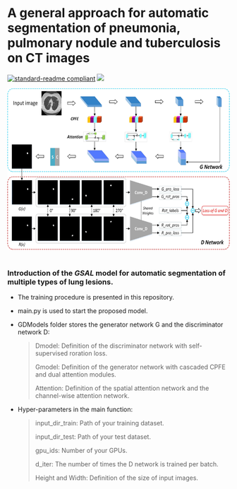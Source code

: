 
# A general approach for automatic segmentation of pneumonia, pulmonary nodule and tuberculosis on CT images

[![standard-readme compliant](https://img.shields.io/badge/Readme-standard-brightgreen.svg?style=flat-square)](https://github.com/JD910/ESLN/blob/main/README.md)
![](https://img.shields.io/badge/Pytorch-1.7.1-brightgreen.svg?style=flat-square)

<div align=left><img width="610" height="365" src="https://github.com/JD910/general_net_for_lesion_seg/blob/main/GDModels/flowchartV1.jpg"/></div><br />

### Introduction of the *GSAL* model for automatic segmentation of multiple types of lung lesions.

* The training procedure is presented in this repository.<br />

* main.py is used to start the proposed model.<br />

* GDModels folder stores the generator network G and the discriminator network D:
  > Dmodel: Definition of the discriminator network with self-supervised roration loss.
  > 
  > Gmodel: Definition of the generator network with cascaded CPFE and dual attention modules.
  > 
  > Attention: Definition of the spatial attention network and the channel-wise attention network.

* Hyper-parameters in the main function:
  > input_dir_train: Path of your training dataset.
  > 
  > input_dir_test: Path of your test dataset.
  > 
  > gpu_ids: Number of your GPUs.
  > 
  > d_iter: The number of times the D network is trained per batch.
  > 
  > Height and Width: Definition of the size of input images.
